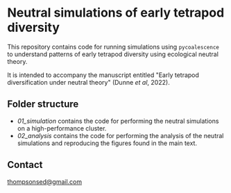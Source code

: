 # Neutral simulations of early tetrapod diversity

This repository contains code for running simulations using `pycoalescence` to understand patterns of early tetrapod diversity using ecological neutral theory.

It is intended to accompany the manuscript entitled "Early tetrapod diversification under neutral theory" (Dunne *et al*, 2022).

## Folder structure

- *01_simulation* contains the code for performing the neutral simulations on a high-performance cluster.
- *02_analysis* contains the code for performing the analysis of the neutral simulations and reproducing the figures found in the main text.

## Contact

thompsonsed@gmail.com
